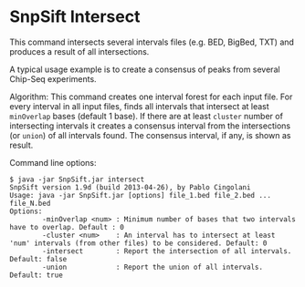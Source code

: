 # SnpSift Intersect

This command intersects several intervals files (e.g. BED, BigBed, TXT) and produces a result of all intersections.

A typical usage example is to create a consensus of peaks from several Chip-Seq experiments.

Algorithm: This command creates one interval forest for each input file.
For every interval in all input files, finds all intervals that intersect at least `minOverlap` bases (default 1 base).
If there are at least `cluster` number of intersecting intervals it creates a consensus interval from the intersections (or `union`) of all intervals found.
The consensus interval, if any, is shown as result.

Command line options:
```
$ java -jar SnpSift.jar intersect
SnpSift version 1.9d (build 2013-04-26), by Pablo Cingolani
Usage: java -jar SnpSift.jar [options] file_1.bed file_2.bed ... file_N.bed
Options:
        -minOverlap <num> : Minimum number of bases that two intervals have to overlap. Default : 0
        -cluster <num>    : An interval has to intersect at least 'num' intervals (from other files) to be considered. Default: 0
        -intersect        : Report the intersection of all intervals. Default: false
        -union            : Report the union of all intervals. Default: true
```
